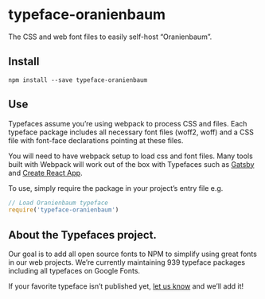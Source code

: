 
# typeface-oranienbaum

The CSS and web font files to easily self-host “Oranienbaum”.

## Install

`npm install --save typeface-oranienbaum`

## Use

Typefaces assume you’re using webpack to process CSS and files. Each typeface
package includes all necessary font files (woff2, woff) and a CSS file with
font-face declarations pointing at these files.

You will need to have webpack setup to load css and font files. Many tools built
with Webpack will work out of the box with Typefaces such as [Gatsby](https://github.com/gatsbyjs/gatsby)
and [Create React App](https://github.com/facebookincubator/create-react-app).

To use, simply require the package in your project’s entry file e.g.

```javascript
// Load Oranienbaum typeface
require('typeface-oranienbaum')
```

## About the Typefaces project.

Our goal is to add all open source fonts to NPM to simplify using great fonts in
our web projects. We’re currently maintaining 939 typeface packages
including all typefaces on Google Fonts.

If your favorite typeface isn’t published yet, [let us know](https://github.com/KyleAMathews/typefaces)
and we’ll add it!
